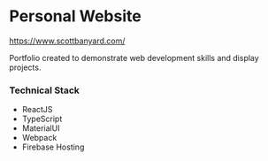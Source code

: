 # Personal Website

https://www.scottbanyard.com/

Portfolio created to demonstrate web development skills and display projects.

### Technical Stack
- ReactJS
- TypeScript
- MaterialUI
- Webpack
- Firebase Hosting
